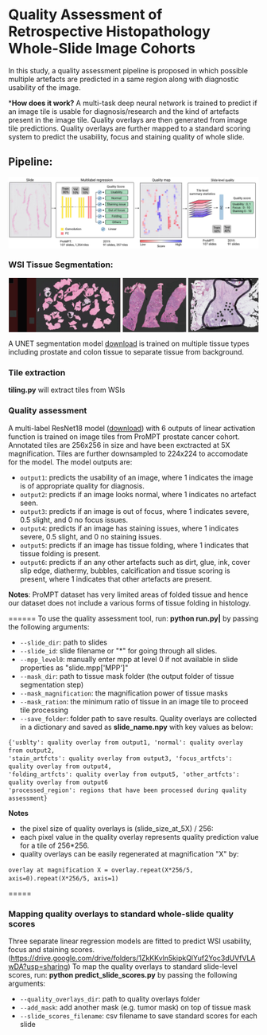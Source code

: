 Quality Assessment of Retrospective Histopathology Whole-Slide Image Cohorts
===========
In this study, a quality assessment pipeline is  proposed in which possible multiple artefacts are predicted in a same region along with diagnostic usability of the image. 

***How does it work?** A  multi-task deep neural network is trained to predict if an image tile is usable for diagnosis/research and the  kind of artefacts present in the image tile. Quality overlays are then generated from image tile predictions. Quality overlays are further mapped to a standard  scoring system to predict the usability,  focus and staining quality of whole slide.


## Pipeline:
<img src="imgs/pipeline.jpg" align="center" />

###  WSI Tissue Segmentation:
<img src="imgs/tissue_segmentation.jpg" align="center" />

A UNET segmentation model [download](https://drive.google.com/file/d/1otWor5WnaJ4W9ynTOF1XS755CsxEa4qj/view?usp=sharing) is trained on multiple tissue types including prostate and colon tissue to separate tissue from background.



###  Tile extraction
**tiling.py** will extract tiles from WSIs 

### Quality assessment 
A multi-label ResNet18 model ([download](https://drive.google.com/file/d/13egPkDufR6W4aTBUAAf8uV6zQxwdBx6r/view?usp=sharing)) with 6 outputs of linear activation function is trained on image tiles from ProMPT prostate cancer cohort.  
Annotated tiles are  256x256 in size and have been exctracted at 5X magnification. Tiles are further downsampled to 224x224 to accomodate for the model.
The model outputs are:
* `output1`:  predicts the usability of an image, where 1 indicates the image is of appropriate quality for diagnosis.
* `output2`:  predicts if an image looks normal, where 1 indicates no artefact seen.
* `output3`:  predicts if an image is out of focus, where 1 indicates severe, 0.5 slight, and 0 no focus issues.
* `output4`:  predicts if an image has staining issues, where 1 indicates severe, 0.5 slight, and 0 no staining issues.
* `output5`:  predicts if an image has tissue folding, where 1 indicates that tissue folding is present.
* `output6`:  predicts if an any other artefacts such as dirt, glue, ink, cover slip edge, diathermy, bubbles, calcification and tissue scoring is present, where
1 indicates that other artefacts are present.

**Notes**: ProMPT dataset has very limited areas of folded tissue and hence our dataset does not include a various forms of tissue folding in histology.

======
To use the quality assessment tool, run:
**python run.py|** by passing the following arguments:
* `--slide_dir`:  path to slides
* `--slide_id`:  slide filename or "*" for going through all slides.
* `--mpp_level0`: manually enter mpp at level 0 if not available in slide properties as "slide.mpp['MPP']"
* `--mask_dir`: path to tissue mask folder (the output folder of tissue segmentation step)
* `--mask_magnification`: the magnification power of tissue masks 
* `--mask_ration`: the minimum ratio of tissue in an image tile to proceed tile processing
* `--save_folder`: folder path to save results. 
Quality overlays are collected in a dictionary and saved as **slide_name.npy** with key values as below:
``` shell 
{'usblty': quality overlay from output1, 'normal': quality overlay from output2, 
'stain_artfcts': quality overlay from output3, 'focus_artfcts': quality overlay from output4, 
'folding_artfcts': quality overlay from output5, 'other_artfcts': quality overlay from output6 
'processed_region': regions that have been processed during quality assessment} 
```
    
**Notes**
- the pixel size of quality overlays is (slide_size_at_5X) / 256:
- each pixel value in the quality overlay represents quality prediction value for a tile of  256*256. 
- quality overlays can be easily regenerated at magnification "X" by: 

`overlay at magnification X = overlay.repeat(X*256/5, axis=0).repeat(X*256/5, axis=1)`

=====

### Mapping quality overlays to standard whole-slide quality scores  
Three separate linear regression models are fitted to predict WSI usability, focus and staining scores. (https://drive.google.com/drive/folders/1ZkKKvln5kipkQlYuf2Yoc3dUVfVLAwDA?usp=sharing)
To map the quality overlays to standard slide-level scores, run:
**python predict_slide_scores.py** by passing the following arguments:
* `--quality_overlays_dir`:  path to quality overlays folder
* `--add_mask`:  add another mask (e.g. tumor mask) on top of tissue mask
* `--slide_scores_filename`:  csv filename to save standard scores for each slide
